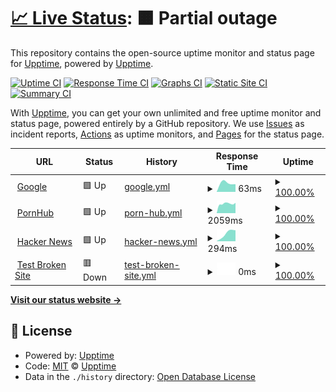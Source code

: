 # [📈 Live Status](https://upptime.github.io/upptime): <!--live status--> **🟧 Partial outage**

This repository contains the open-source uptime monitor and status page for [Upptime](https://upptime.js.org), powered by [Upptime](https://github.com/upptime/upptime).

[![Uptime CI](https://github.com/budsy-io/budsy-status/workflows/Uptime%20CI/badge.svg)](https://github.com/budsy-io/budsy-status/actions?query=workflow%3A%22Uptime+CI%22)
[![Response Time CI](https://github.com/budsy-io/budsy-status/workflows/Response%20Time%20CI/badge.svg)](https://github.com/budsy-io/budsy-status/actions?query=workflow%3A%22Response+Time+CI%22)
[![Graphs CI](https://github.com/budsy-io/budsy-status/workflows/Graphs%20CI/badge.svg)](https://github.com/budsy-io/budsy-status/actions?query=workflow%3A%22Graphs+CI%22)
[![Static Site CI](https://github.com/budsy-io/budsy-status/workflows/Static%20Site%20CI/badge.svg)](https://github.com/budsy-io/budsy-status/actions?query=workflow%3A%22Static+Site+CI%22)
[![Summary CI](https://github.com/budsy-io/budsy-status/workflows/Summary%20CI/badge.svg)](https://github.com/budsy-io/budsy-status/actions?query=workflow%3A%22Summary+CI%22)

With [Upptime](https://upptime.js.org), you can get your own unlimited and free uptime monitor and status page, powered entirely by a GitHub repository. We use [Issues](https://github.com/upptime/upptime/issues) as incident reports, [Actions](https://github.com/budsy-io/budsy-status/actions) as uptime monitors, and [Pages](https://upptime.github.io/upptime) for the status page.

<!--start: status pages-->
<!-- This summary is generated by Upptime (https://github.com/upptime/upptime) -->
<!-- Do not edit this manually, your changes will be overwritten -->
<!-- prettier-ignore -->
| URL | Status | History | Response Time | Uptime |
| --- | ------ | ------- | ------------- | ------ |
| <img alt="" src="https://favicons.githubusercontent.com/www.google.com" height="13"> [Google](https://www.google.com) | 🟩 Up | [google.yml](https://github.com/budsy-io/budsy-status/commits/HEAD/history/google.yml) | <details><summary><img alt="Response time graph" src="./graphs/google/response-time-week.png" height="20"> 63ms</summary><br><a href="https://budsy-io.github.io/budsy-status/history/google"><img alt="Response time 63" src="https://img.shields.io/endpoint?url=https%3A%2F%2Fraw.githubusercontent.com%2Fbudsy-io%2Fbudsy-status%2FHEAD%2Fapi%2Fgoogle%2Fresponse-time.json"></a><br><a href="https://budsy-io.github.io/budsy-status/history/google"><img alt="24-hour response time 63" src="https://img.shields.io/endpoint?url=https%3A%2F%2Fraw.githubusercontent.com%2Fbudsy-io%2Fbudsy-status%2FHEAD%2Fapi%2Fgoogle%2Fresponse-time-day.json"></a><br><a href="https://budsy-io.github.io/budsy-status/history/google"><img alt="7-day response time 63" src="https://img.shields.io/endpoint?url=https%3A%2F%2Fraw.githubusercontent.com%2Fbudsy-io%2Fbudsy-status%2FHEAD%2Fapi%2Fgoogle%2Fresponse-time-week.json"></a><br><a href="https://budsy-io.github.io/budsy-status/history/google"><img alt="30-day response time 63" src="https://img.shields.io/endpoint?url=https%3A%2F%2Fraw.githubusercontent.com%2Fbudsy-io%2Fbudsy-status%2FHEAD%2Fapi%2Fgoogle%2Fresponse-time-month.json"></a><br><a href="https://budsy-io.github.io/budsy-status/history/google"><img alt="1-year response time 63" src="https://img.shields.io/endpoint?url=https%3A%2F%2Fraw.githubusercontent.com%2Fbudsy-io%2Fbudsy-status%2FHEAD%2Fapi%2Fgoogle%2Fresponse-time-year.json"></a></details> | <details><summary><a href="https://budsy-io.github.io/budsy-status/history/google">100.00%</a></summary><a href="https://budsy-io.github.io/budsy-status/history/google"><img alt="All-time uptime 100.00%" src="https://img.shields.io/endpoint?url=https%3A%2F%2Fraw.githubusercontent.com%2Fbudsy-io%2Fbudsy-status%2FHEAD%2Fapi%2Fgoogle%2Fuptime.json"></a><br><a href="https://budsy-io.github.io/budsy-status/history/google"><img alt="24-hour uptime 100.00%" src="https://img.shields.io/endpoint?url=https%3A%2F%2Fraw.githubusercontent.com%2Fbudsy-io%2Fbudsy-status%2FHEAD%2Fapi%2Fgoogle%2Fuptime-day.json"></a><br><a href="https://budsy-io.github.io/budsy-status/history/google"><img alt="7-day uptime 100.00%" src="https://img.shields.io/endpoint?url=https%3A%2F%2Fraw.githubusercontent.com%2Fbudsy-io%2Fbudsy-status%2FHEAD%2Fapi%2Fgoogle%2Fuptime-week.json"></a><br><a href="https://budsy-io.github.io/budsy-status/history/google"><img alt="30-day uptime 100.00%" src="https://img.shields.io/endpoint?url=https%3A%2F%2Fraw.githubusercontent.com%2Fbudsy-io%2Fbudsy-status%2FHEAD%2Fapi%2Fgoogle%2Fuptime-month.json"></a><br><a href="https://budsy-io.github.io/budsy-status/history/google"><img alt="1-year uptime 100.00%" src="https://img.shields.io/endpoint?url=https%3A%2F%2Fraw.githubusercontent.com%2Fbudsy-io%2Fbudsy-status%2FHEAD%2Fapi%2Fgoogle%2Fuptime-year.json"></a></details>
| <img alt="" src="https://favicons.githubusercontent.com/www.pornhub.com" height="13"> [PornHub](https://www.pornhub.com) | 🟩 Up | [porn-hub.yml](https://github.com/budsy-io/budsy-status/commits/HEAD/history/porn-hub.yml) | <details><summary><img alt="Response time graph" src="./graphs/porn-hub/response-time-week.png" height="20"> 2059ms</summary><br><a href="https://budsy-io.github.io/budsy-status/history/porn-hub"><img alt="Response time 2059" src="https://img.shields.io/endpoint?url=https%3A%2F%2Fraw.githubusercontent.com%2Fbudsy-io%2Fbudsy-status%2FHEAD%2Fapi%2Fporn-hub%2Fresponse-time.json"></a><br><a href="https://budsy-io.github.io/budsy-status/history/porn-hub"><img alt="24-hour response time 2059" src="https://img.shields.io/endpoint?url=https%3A%2F%2Fraw.githubusercontent.com%2Fbudsy-io%2Fbudsy-status%2FHEAD%2Fapi%2Fporn-hub%2Fresponse-time-day.json"></a><br><a href="https://budsy-io.github.io/budsy-status/history/porn-hub"><img alt="7-day response time 2059" src="https://img.shields.io/endpoint?url=https%3A%2F%2Fraw.githubusercontent.com%2Fbudsy-io%2Fbudsy-status%2FHEAD%2Fapi%2Fporn-hub%2Fresponse-time-week.json"></a><br><a href="https://budsy-io.github.io/budsy-status/history/porn-hub"><img alt="30-day response time 2059" src="https://img.shields.io/endpoint?url=https%3A%2F%2Fraw.githubusercontent.com%2Fbudsy-io%2Fbudsy-status%2FHEAD%2Fapi%2Fporn-hub%2Fresponse-time-month.json"></a><br><a href="https://budsy-io.github.io/budsy-status/history/porn-hub"><img alt="1-year response time 2059" src="https://img.shields.io/endpoint?url=https%3A%2F%2Fraw.githubusercontent.com%2Fbudsy-io%2Fbudsy-status%2FHEAD%2Fapi%2Fporn-hub%2Fresponse-time-year.json"></a></details> | <details><summary><a href="https://budsy-io.github.io/budsy-status/history/porn-hub">100.00%</a></summary><a href="https://budsy-io.github.io/budsy-status/history/porn-hub"><img alt="All-time uptime 100.00%" src="https://img.shields.io/endpoint?url=https%3A%2F%2Fraw.githubusercontent.com%2Fbudsy-io%2Fbudsy-status%2FHEAD%2Fapi%2Fporn-hub%2Fuptime.json"></a><br><a href="https://budsy-io.github.io/budsy-status/history/porn-hub"><img alt="24-hour uptime 100.00%" src="https://img.shields.io/endpoint?url=https%3A%2F%2Fraw.githubusercontent.com%2Fbudsy-io%2Fbudsy-status%2FHEAD%2Fapi%2Fporn-hub%2Fuptime-day.json"></a><br><a href="https://budsy-io.github.io/budsy-status/history/porn-hub"><img alt="7-day uptime 100.00%" src="https://img.shields.io/endpoint?url=https%3A%2F%2Fraw.githubusercontent.com%2Fbudsy-io%2Fbudsy-status%2FHEAD%2Fapi%2Fporn-hub%2Fuptime-week.json"></a><br><a href="https://budsy-io.github.io/budsy-status/history/porn-hub"><img alt="30-day uptime 100.00%" src="https://img.shields.io/endpoint?url=https%3A%2F%2Fraw.githubusercontent.com%2Fbudsy-io%2Fbudsy-status%2FHEAD%2Fapi%2Fporn-hub%2Fuptime-month.json"></a><br><a href="https://budsy-io.github.io/budsy-status/history/porn-hub"><img alt="1-year uptime 100.00%" src="https://img.shields.io/endpoint?url=https%3A%2F%2Fraw.githubusercontent.com%2Fbudsy-io%2Fbudsy-status%2FHEAD%2Fapi%2Fporn-hub%2Fuptime-year.json"></a></details>
| <img alt="" src="https://favicons.githubusercontent.com/news.ycombinator.com" height="13"> [Hacker News](https://news.ycombinator.com) | 🟩 Up | [hacker-news.yml](https://github.com/budsy-io/budsy-status/commits/HEAD/history/hacker-news.yml) | <details><summary><img alt="Response time graph" src="./graphs/hacker-news/response-time-week.png" height="20"> 294ms</summary><br><a href="https://budsy-io.github.io/budsy-status/history/hacker-news"><img alt="Response time 294" src="https://img.shields.io/endpoint?url=https%3A%2F%2Fraw.githubusercontent.com%2Fbudsy-io%2Fbudsy-status%2FHEAD%2Fapi%2Fhacker-news%2Fresponse-time.json"></a><br><a href="https://budsy-io.github.io/budsy-status/history/hacker-news"><img alt="24-hour response time 294" src="https://img.shields.io/endpoint?url=https%3A%2F%2Fraw.githubusercontent.com%2Fbudsy-io%2Fbudsy-status%2FHEAD%2Fapi%2Fhacker-news%2Fresponse-time-day.json"></a><br><a href="https://budsy-io.github.io/budsy-status/history/hacker-news"><img alt="7-day response time 294" src="https://img.shields.io/endpoint?url=https%3A%2F%2Fraw.githubusercontent.com%2Fbudsy-io%2Fbudsy-status%2FHEAD%2Fapi%2Fhacker-news%2Fresponse-time-week.json"></a><br><a href="https://budsy-io.github.io/budsy-status/history/hacker-news"><img alt="30-day response time 294" src="https://img.shields.io/endpoint?url=https%3A%2F%2Fraw.githubusercontent.com%2Fbudsy-io%2Fbudsy-status%2FHEAD%2Fapi%2Fhacker-news%2Fresponse-time-month.json"></a><br><a href="https://budsy-io.github.io/budsy-status/history/hacker-news"><img alt="1-year response time 294" src="https://img.shields.io/endpoint?url=https%3A%2F%2Fraw.githubusercontent.com%2Fbudsy-io%2Fbudsy-status%2FHEAD%2Fapi%2Fhacker-news%2Fresponse-time-year.json"></a></details> | <details><summary><a href="https://budsy-io.github.io/budsy-status/history/hacker-news">100.00%</a></summary><a href="https://budsy-io.github.io/budsy-status/history/hacker-news"><img alt="All-time uptime 100.00%" src="https://img.shields.io/endpoint?url=https%3A%2F%2Fraw.githubusercontent.com%2Fbudsy-io%2Fbudsy-status%2FHEAD%2Fapi%2Fhacker-news%2Fuptime.json"></a><br><a href="https://budsy-io.github.io/budsy-status/history/hacker-news"><img alt="24-hour uptime 100.00%" src="https://img.shields.io/endpoint?url=https%3A%2F%2Fraw.githubusercontent.com%2Fbudsy-io%2Fbudsy-status%2FHEAD%2Fapi%2Fhacker-news%2Fuptime-day.json"></a><br><a href="https://budsy-io.github.io/budsy-status/history/hacker-news"><img alt="7-day uptime 100.00%" src="https://img.shields.io/endpoint?url=https%3A%2F%2Fraw.githubusercontent.com%2Fbudsy-io%2Fbudsy-status%2FHEAD%2Fapi%2Fhacker-news%2Fuptime-week.json"></a><br><a href="https://budsy-io.github.io/budsy-status/history/hacker-news"><img alt="30-day uptime 100.00%" src="https://img.shields.io/endpoint?url=https%3A%2F%2Fraw.githubusercontent.com%2Fbudsy-io%2Fbudsy-status%2FHEAD%2Fapi%2Fhacker-news%2Fuptime-month.json"></a><br><a href="https://budsy-io.github.io/budsy-status/history/hacker-news"><img alt="1-year uptime 100.00%" src="https://img.shields.io/endpoint?url=https%3A%2F%2Fraw.githubusercontent.com%2Fbudsy-io%2Fbudsy-status%2FHEAD%2Fapi%2Fhacker-news%2Fuptime-year.json"></a></details>
| <img alt="" src="https://favicons.githubusercontent.com/thissitedoesnotexist.koj.co" height="13"> [Test Broken Site](https://thissitedoesnotexist.koj.co) | 🟥 Down | [test-broken-site.yml](https://github.com/budsy-io/budsy-status/commits/HEAD/history/test-broken-site.yml) | <details><summary><img alt="Response time graph" src="./graphs/test-broken-site/response-time-week.png" height="20"> 0ms</summary><br><a href="https://budsy-io.github.io/budsy-status/history/test-broken-site"><img alt="Response time 0" src="https://img.shields.io/endpoint?url=https%3A%2F%2Fraw.githubusercontent.com%2Fbudsy-io%2Fbudsy-status%2FHEAD%2Fapi%2Ftest-broken-site%2Fresponse-time.json"></a><br><a href="https://budsy-io.github.io/budsy-status/history/test-broken-site"><img alt="24-hour response time 0" src="https://img.shields.io/endpoint?url=https%3A%2F%2Fraw.githubusercontent.com%2Fbudsy-io%2Fbudsy-status%2FHEAD%2Fapi%2Ftest-broken-site%2Fresponse-time-day.json"></a><br><a href="https://budsy-io.github.io/budsy-status/history/test-broken-site"><img alt="7-day response time 0" src="https://img.shields.io/endpoint?url=https%3A%2F%2Fraw.githubusercontent.com%2Fbudsy-io%2Fbudsy-status%2FHEAD%2Fapi%2Ftest-broken-site%2Fresponse-time-week.json"></a><br><a href="https://budsy-io.github.io/budsy-status/history/test-broken-site"><img alt="30-day response time 0" src="https://img.shields.io/endpoint?url=https%3A%2F%2Fraw.githubusercontent.com%2Fbudsy-io%2Fbudsy-status%2FHEAD%2Fapi%2Ftest-broken-site%2Fresponse-time-month.json"></a><br><a href="https://budsy-io.github.io/budsy-status/history/test-broken-site"><img alt="1-year response time 0" src="https://img.shields.io/endpoint?url=https%3A%2F%2Fraw.githubusercontent.com%2Fbudsy-io%2Fbudsy-status%2FHEAD%2Fapi%2Ftest-broken-site%2Fresponse-time-year.json"></a></details> | <details><summary><a href="https://budsy-io.github.io/budsy-status/history/test-broken-site">100.00%</a></summary><a href="https://budsy-io.github.io/budsy-status/history/test-broken-site"><img alt="All-time uptime 100.00%" src="https://img.shields.io/endpoint?url=https%3A%2F%2Fraw.githubusercontent.com%2Fbudsy-io%2Fbudsy-status%2FHEAD%2Fapi%2Ftest-broken-site%2Fuptime.json"></a><br><a href="https://budsy-io.github.io/budsy-status/history/test-broken-site"><img alt="24-hour uptime 100.00%" src="https://img.shields.io/endpoint?url=https%3A%2F%2Fraw.githubusercontent.com%2Fbudsy-io%2Fbudsy-status%2FHEAD%2Fapi%2Ftest-broken-site%2Fuptime-day.json"></a><br><a href="https://budsy-io.github.io/budsy-status/history/test-broken-site"><img alt="7-day uptime 100.00%" src="https://img.shields.io/endpoint?url=https%3A%2F%2Fraw.githubusercontent.com%2Fbudsy-io%2Fbudsy-status%2FHEAD%2Fapi%2Ftest-broken-site%2Fuptime-week.json"></a><br><a href="https://budsy-io.github.io/budsy-status/history/test-broken-site"><img alt="30-day uptime 100.00%" src="https://img.shields.io/endpoint?url=https%3A%2F%2Fraw.githubusercontent.com%2Fbudsy-io%2Fbudsy-status%2FHEAD%2Fapi%2Ftest-broken-site%2Fuptime-month.json"></a><br><a href="https://budsy-io.github.io/budsy-status/history/test-broken-site"><img alt="1-year uptime 100.00%" src="https://img.shields.io/endpoint?url=https%3A%2F%2Fraw.githubusercontent.com%2Fbudsy-io%2Fbudsy-status%2FHEAD%2Fapi%2Ftest-broken-site%2Fuptime-year.json"></a></details>

<!--end: status pages-->

[**Visit our status website →**](https://upptime.github.io/upptime)

## 📄 License

- Powered by: [Upptime](https://github.com/upptime/upptime)
- Code: [MIT](./LICENSE) © [Upptime](https://upptime.js.org)
- Data in the `./history` directory: [Open Database License](https://opendatacommons.org/licenses/odbl/1-0/)
